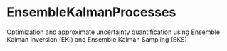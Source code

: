 # EnsembleKalmanProcesses
Optimization and approximate uncertainty quantification using Ensemble Kalman Inversion (EKI) and Ensemble Kalman Sampling (EKS)
